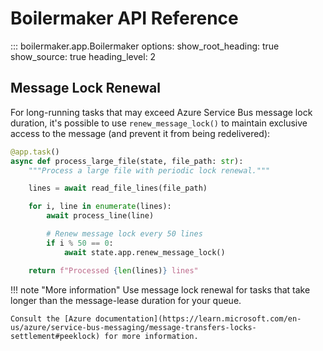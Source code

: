 # Boilermaker API Reference

::: boilermaker.app.Boilermaker
    options:
      show_root_heading: true
      show_source: true
      heading_level: 2

## Message Lock Renewal

For long-running tasks that may exceed Azure Service Bus message lock duration, it's possible to use `renew_message_lock()` to maintain exclusive access to the message (and prevent it from being redelivered):

```python
@app.task()
async def process_large_file(state, file_path: str):
    """Process a large file with periodic lock renewal."""

    lines = await read_file_lines(file_path)

    for i, line in enumerate(lines):
        await process_line(line)

        # Renew message lock every 50 lines
        if i % 50 == 0:
            await state.app.renew_message_lock()

    return f"Processed {len(lines)} lines"
```

!!! note "More information"
    Use message lock renewal for tasks that take longer than the message-lease duration for your queue.

    Consult the [Azure documentation](https://learn.microsoft.com/en-us/azure/service-bus-messaging/message-transfers-locks-settlement#peeklock) for more information.